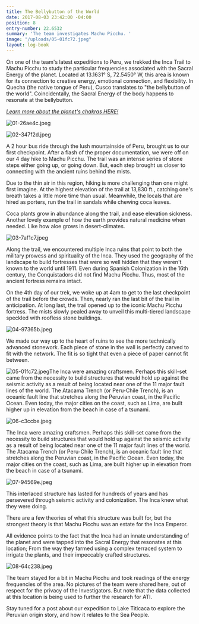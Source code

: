 ```yaml
---
title: The Bellybutton of the World
date: 2017-08-03 23:42:00 -04:00
position: 8
entry-number: 22.6532
summary: 'The team investigates Machu Picchu. '
image: "/uploads/05-01fc72.jpeg"
layout: log-book
---
```


On one of the team's latest expeditions to Peru, we trekked the Inca Trail to Machu Picchu to study the particular frequencies associated with the Sacral Energy of the planet. Located at 13.1631° S, 72.5450° W, this area is known for its connection to creative energy, emotional connection, and flexibility. In Quecha (the native tongue of Peru), Cusco translates to "the bellybutton of the world". Coincidentally, the Sacral Energy of the body happens to resonate at the bellybutton.

*[Learn more about the planet's chakras HERE!](https://ancienttruthinvestigators.squarespace.com/news/2015/2/18/its-all-connected)*

![01-26ae4c.jpeg](/uploads/01-26ae4c.jpeg)

![02-347f2d.jpeg](/uploads/02-347f2d.jpeg)

A 2 hour bus ride through the lush mountainside of Peru, brought us to our first checkpoint. After a flash of the proper documentation, we were off on our 4 day hike to Machu Picchu. The trail was an intense series of stone steps either going up, or going down. But, each step brought us closer to connecting with the ancient ruins behind the mists.

Due to the thin air in this region, hiking is more challenging than one might first imagine. At the highest elevation of the trail at 13,830 ft., catching one's breath takes a little more time than usual. Meanwhile, the locals that are hired as porters, run the trail in sandals while chewing coca leaves.

Coca plants grow in abundance along the trail, and ease elevation sickness. Another lovely example of how the earth provides natural medicine when needed. Like how aloe grows in desert-climates.

![03-7af1c7.jpeg](/uploads/03-7af1c7.jpeg)

Along the trail, we encountered multiple Inca ruins that point to both the military prowess and spirituality of the Inca. They used the geography of the landscape to build fortresses that were so well hidden that they weren't known to the world until 1911. Even during Spanish Colonization in the 16th century, the Conquistadors did not find Machu Picchu. Thus, most of the ancient fortress remains intact.

On the 4th day of our trek, we woke up at 4am to get to the last checkpoint of the trail before the crowds. Then, nearly ran the last bit of the trail in anticipation. At long last, the trail opened up to the iconic Machu Picchu fortress. The mists slowly pealed away to unveil this multi-tiered landscape speckled with roofless stone buildings.

![04-97365b.jpeg](/uploads/04-97365b.jpeg)

We made our way up to the heart of ruins to see the more technically advanced stonework. Each piece of stone in the wall is perfectly carved to fit with the network. The fit is so tight that even a piece of paper cannot fit between.

![05-01fc72.jpeg](/uploads/05-01fc72.jpeg)The Inca were amazing craftsmen. Perhaps this skill-set came from the necessity to build structures that would hold up against the seismic activity as a result of being located near one of the 11 major fault lines of the world. The Atacama Trench (or Peru-Chile Trench), is an oceanic fault line that stretches along the Peruvian coast, in the Pacific Ocean. Even today, the major cities on the coast, such as Lima, are built higher up in elevation from the beach in case of a tsunami.

![06-c3ccbe.jpeg](/uploads/06-c3ccbe.jpeg)

The Inca were amazing craftsmen. Perhaps this skill-set came from the necessity to build structures that would hold up against the seismic activity as a result of being located near one of the 11 major fault lines of the world. The Atacama Trench (or Peru-Chile Trench), is an oceanic fault line that stretches along the Peruvian coast, in the Pacific Ocean. Even today, the major cities on the coast, such as Lima, are built higher up in elevation from the beach in case of a tsunami.

![07-94569e.jpeg](/uploads/07-94569e.jpeg)

This interlaced structure has lasted for hundreds of years and has persevered through seismic activity and colonization. The Inca knew what they were doing.

There are a few theories of what this structure was built for, but the strongest theory is that Machu Picchu was an estate for the Inca Emperor.

All evidence points to the fact that the Inca had an innate understanding of the planet and were tapped into the Sacral Energy that resonates at this location; From the way they farmed using a complex terraced system to irrigate the plants, and their impeccably crafted structures.

![08-64c238.jpeg](/uploads/08-64c238.jpeg)

The team stayed for a bit in Machu Picchu and took readings of the energy frequencies of the area. No pictures of the team were shared here, out of respect for the privacy of the Investigators. But note that the data collected at this location is being used to further the research for ATI.

Stay tuned for a post about our expedition to Lake Titicaca to explore the Peruvian origin story, and how it relates to the Sea People.